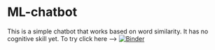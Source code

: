 # ML-chatbot
This is a simple chatbot that works based on word similarity. It has no cognitive skill yet. 
To try click here --> [![Binder](https://mybinder.org/badge_logo.svg)](https://mybinder.org/v2/gh/vishnupreet-rp/ML-chatbot/master?urlpath=https%3A%2F%2Fgithub.com%2Fvishnupreet-rp%2FML-chatbot%2Fblob%2Fmaster%2FML-chatbot.ipynb)
